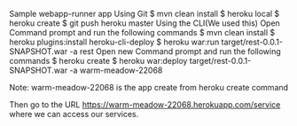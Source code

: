 Sample webapp-runner app
	Using Git
		$ mvn clean install
		$ heroku local
		$ heroku create
		$ git push heroku master
	Using the CLI(We used this)
		Open Command prompt and run the following commands
		$ mvn clean install
		$ heroku plugins:install heroku-cli-deploy
		$ heroku war:run target/rest-0.0.1-SNAPSHOT.war -a rest
		Open new Command prompt and run the following commands
		$ heroku create
		$ heroku war:deploy target/rest-0.0.1-SNAPSHOT.war -a warm-meadow-22068 
		
Note: warm-meadow-22068 is the app create from heroku create command

Then go to the URL https://warm-meadow-22068.herokuapp.com/service where we can access our services.